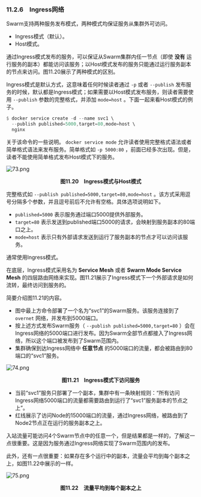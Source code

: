 ### 11.2.6　Ingress网络

Swarm支持两种服务发布模式，两种模式均保证服务从集群外可访问。

+ Ingress模式（默认）。
+ Host模式。

通过Ingress模式发布的服务，可以保证从Swarm集群内任一节点（即使 **没有** 运行服务的副本）都能访问该服务；以Host模式发布的服务只能通过运行服务副本的节点来访问。图11.20展示了两种模式的区别。

Ingress模式是默认方式，这意味着任何时候读者通过 `-p` 或者 `--publish` 发布服务的时候，默认都是Ingress模式；如果需要以Host模式发布服务，则读者需要使用 `--publish` 参数的完整格式，并添加 `mode=host` 。下面一起来看Host模式的例子。

```rust
$ docker service create -d --name svc1 \
  --publish published=5000,target=80,mode=host \
  nginx
```

关于该命令的一些说明。 `docker service mode` 允许读者使用完整格式语法或者简单格式语法来发布服务。简单格式如 `-p 5000:80` ，前面已经多次出现。但是，读者不能使用简单格式发布Host模式下的服务。

![73.png](./images/73.png)
<center class="my_markdown"><b class="my_markdown">图11.20　Ingress模式与Host模式</b></center>

完整格式如 `--publish published=5000,target=80,mode=host` 。该方式采用逗号分隔多个参数，并且逗号前后不允许有空格。具体选项说明如下。

+ `published=5000`  表示服务通过端口5000提供外部服务。
+ `target=80` 表示发送到published端口5000的请求，会映射到服务副本的80端口之上。
+ `mode=host` 表示只有外部请求发送到运行了服务副本的节点才可以访问该服务。

通常使用Ingress模式。

在底层，Ingress模式采用名为 **Service Mesh** 或者 **Swarm Mode Service Mesh** 的四层路由网络来实现。图11.21展示了Ingress模式下一个外部请求是如何流转，最终访问到服务的。

简要介绍图11.21的内容。

+ 图中最上方命令部署了一个名为“svc1”的Swarm服务。该服务连接到了 `overnet` 网络，并发布到5000端口。
+ 按上述方式发布Swarm服务（ `--publish published=5000,target=80` ）会在Ingress网络的5000端口进行发布。因为Swarm全部节点都接入了Ingress网络，所以这个端口被发布到了Swarm范围内。
+ 集群确保到达Ingress网络中 **任意节点** 的5000端口的流量，都会被路由到80端口的“svc1”服务。

![74.png](./images/74.png)
<center class="my_markdown"><b class="my_markdown">图11.21　Ingress模式下访问服务</b></center>

+ 当前“svc1”服务只部署了一个副本，集群中有一条映射规则：“所有访问Ingress网络5000端口的流量都需要路由到运行了“svc1”服务副本的节点之上”。
+ 红线展示了访问Node的15000端口的流量，通过Ingress网络，被路由到了Node2节点正在运行的服务副本之上。

入站流量可能访问4个Swarm节点中的任意一个，但是结果都是一样的，了解这一点很重要。这是因为服务通过Ingress网络实现了Swarm范围内的发布。

此外，还有一点很重要：如果存在多个运行中的副本，流量会平均到每个副本之上，如图11.22中展示的一样。

![75.png](./images/75.png)
<center class="my_markdown"><b class="my_markdown">图11.22　流量平均到每个副本之上</b></center>

